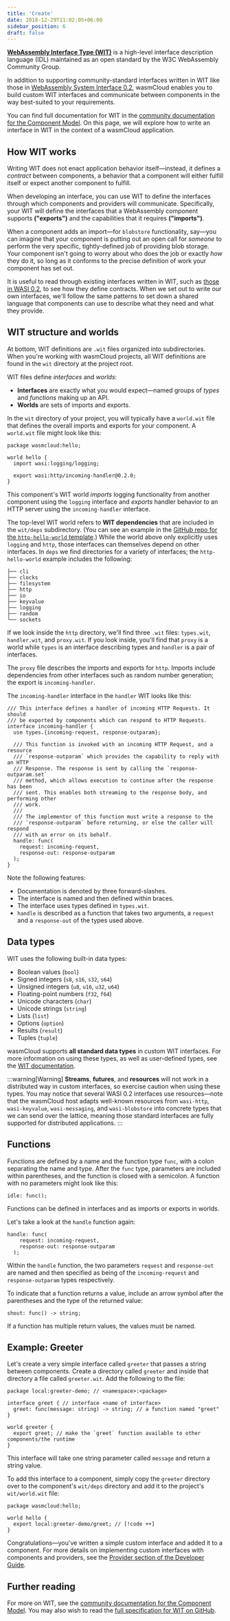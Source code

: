 ```yaml
---
title: 'Create'
date: 2018-12-29T11:02:05+06:00
sidebar_position: 6
draft: false
---
```


[**WebAssembly Interface Type (WIT)**](https://github.com/WebAssembly/component-model/blob/main/design/mvp/WIT.md) is a high-level interface description language (IDL) maintained as an open standard by the W3C WebAssembly Community Group.

In addition to supporting community-standard interfaces written in WIT like those in [WebAssembly System Interface 0.2](https://github.com/WebAssembly/WASI/blob/main/preview2/README.md), wasmCloud enables you to build custom WIT interfaces and communicate between components in the way best-suited to your requirements.

You can find full documentation for WIT in the [community documentation for the Component Model](https://component-model.bytecodealliance.org/design/wit.html). On this page, we will explore how to write an interface in WIT in the context of a wasmCloud application.

## How WIT works

Writing WIT does not enact application behavior itself&mdash;instead, it defines a _contract_ between components, a behavior that a component will either fulfill itself or expect another component to fulfill.

When developing an interface, you can use WIT to define the interfaces through which components and providers will communicate. Specifically, your WIT will define the interfaces that a WebAssembly component supports **("exports")** and the capabilities that it requires **("imports")**.

When a component adds an import&mdash;for `blobstore` functionality, say&mdash;you can imagine that your component is putting out an open call for _someone_ to perform the very specific, tightly-defined job of providing blob storage. Your component isn't going to worry about who does the job or exactly _how_ they do it, so long as it conforms to the precise definition of work your component has set out.

It is useful to read through existing interfaces written in WIT, such as [those in WASI 0.2](https://github.com/WebAssembly/WASI/blob/main/preview2/README.md), to see how they define contracts. When we set out to write our own interfaces, we'll follow the same patterns to set down a shared language that components can use to describe what they need and what they provide.

## WIT structure and worlds

At bottom, WIT definitions are `.wit` files organized into subdirectories. When you're working with wasmCloud projects, all WIT definitions are found in the `wit` directory at the project root.

WIT files define _interfaces_ and _worlds_:

- **Interfaces** are exactly what you would expect&mdash;named groups of _types_ and _functions_ making up an API.
- **Worlds** are sets of imports and exports.

In the `wit` directory of your project, you will typically have a `world.wit` file that defines the overall imports and exports for your component. A `world.wit` file might look like this:

```wit
package wasmcloud:hello;

world hello {
  import wasi:logging/logging;

  export wasi:http/incoming-handler@0.2.0;
}
```

This component's WIT world _imports_ logging functionality from another component using the `logging` interface and _exports_ handler behavior to an HTTP server using the `incoming-handler` interface.

The top-level WIT world refers to **WIT dependencies** that are included in the `wit/deps` subdirectory. (You can see an example in the [GitHub repo for the `http-hello-world` template](https://github.com/wasmCloud/wasmCloud/tree/main/examples/rust/components/http-hello-world/wit).) While the world above only explicitly uses `logging` and `http`, those interfaces can themselves depend on other interfaces. In `deps` we find directories for a variety of interfaces; the `http-hello-world` example includes the following:

```shell
├── cli
├── clocks
├── filesystem
├── http
├── io
├── keyvalue
├── logging
├── random
└── sockets
```

If we look inside the `http` directory, we'll find three `.wit` files: `types.wit`, `handler.wit`, and `proxy.wit`. If you look inside, you'll find that `proxy` is a world while `types` is an interface describing types and `handler` is a pair of interfaces.

The `proxy` file describes the imports and exports for `http`. Imports include dependencies from other interfaces such as random number generation; the export is `incoming-handler`.

The `incoming-handler` interface in the `handler` WIT looks like this:

```wit
/// This interface defines a handler of incoming HTTP Requests. It should
/// be exported by components which can respond to HTTP Requests.
interface incoming-handler {
  use types.{incoming-request, response-outparam};

  /// This function is invoked with an incoming HTTP Request, and a resource
  /// `response-outparam` which provides the capability to reply with an HTTP
  /// Response. The response is sent by calling the `response-outparam.set`
  /// method, which allows execution to continue after the response has been
  /// sent. This enables both streaming to the response body, and performing other
  /// work.
  ///
  /// The implementor of this function must write a response to the
  /// `response-outparam` before returning, or else the caller will respond
  /// with an error on its behalf.
  handle: func(
    request: incoming-request,
    response-out: response-outparam
  );
}
```

Note the following features:

- Documentation is denoted by three forward-slashes.
- The interface is named and then defined within braces.
- The interface uses types defined in `types.wit`.
- `handle` is described as a function that takes two arguments, a `request` and a `response-out` of the types used above.

## Data types

WIT uses the following built-in data types:

- Boolean values (`bool`)
- Signed integers (`s8`, `s16`, `s32`, `s64`)
- Unsigned integers (`u8`, `u16`, `u32`, `u64`)
- Floating-point numbers (`f32`, `f64`)
- Unicode characters (`char`)
- Unicode strings (`string`)
- Lists (`list`)
- Options (`option`)
- Results (`result`)
- Tuples (`tuple`)

wasmCloud supports **all standard data types** in custom WIT interfaces. For more information on using these types, as well as user-defined types, see the [WIT documentation](https://component-model.bytecodealliance.org/design/wit.html).

:::warning[Warning]
**Streams**, **futures**, and **resources** will not work in a distributed way in custom interfaces, so exercise caution when using these types. You may notice that several WASI 0.2 interfaces use resources&mdash;note that the wasmCloud host adapts well-known resources from `wasi-http`, `wasi-keyvalue`, `wasi-messaging`, and `wasi-blobstore` into concrete types that we can send over the lattice, meaning those standard interfaces are fully supported for distributed applications.
:::

## Functions

Functions are defined by a name and the function type `func`, with a colon separating the name and type. After the `func` type, parameters are included within parentheses, and the function is closed with a semicolon. A function with no parameters might look like this:

```wit
idle: func();
```

Functions can be defined in interfaces and as imports or exports in worlds.

Let's take a look at the `handle` function again:

```wit
handle: func(
    request: incoming-request,
    response-out: response-outparam
  );
```

Within the `handle` function, the two parameters `request` and `response-out` are named and then specified as being of the `incoming-request` and `response-outparam` types respectively.

To indicate that a function returns a value, include an arrow symbol after the parentheses and the type of the returned value:

```wit
shout: func() -> string;
```

If a function has multiple return values, the values must be named.

## Example: Greeter

Let's create a very simple interface called `greeter` that passes a string between components. Create a directory called `greeter` and inside that directory a file called `greeter.wit`. Add the following to the file:

```wit
package local:greeter-demo; // <namespace>:<package>

interface greet { // interface <name of interface>
  greet: func(message: string) -> string; // a function named "greet"
}

world greeter {
  export greet; // make the `greet` function available to other components/the runtime
}
```

This interface will take one string parameter called `message` and return a string value.

To add this interface to a component, simply copy the `greeter` directory over to the component's `wit/deps` directory and add it to the project's `wit/world.wit` file:

```wit
package wasmcloud:hello;

world hello {
  export local:greeter-demo/greet; // [!code ++]
}
```

Congratulations&mdash;you've written a simple custom interface and added it to a component. For more details on implementing custom interfaces with components and providers, see the [Provider section of the Developer Guide](/docs/developer/providers/).

## Further reading

For more on WIT, see the [community documentation for the Component Model](https://component-model.bytecodealliance.org/design/wit.html). You may also wish to read the [full specification for WIT on GitHub](https://github.com/WebAssembly/component-model/blob/main/design/mvp/WIT.md).
